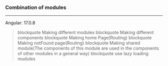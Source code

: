 ### Combination of modules
---
Angular: 17.0.8
> blockquote Making different modules
> blockquote Making different components
> blockquote Making home Page(Routing)
> blockquote Making notFound page(Routing)
> blockquote Making shared module(The components of this module are used in the components of other modules in a general way)
> blockquote use lazy loading mudules
